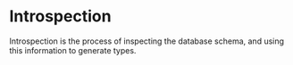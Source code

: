 # Introspection

Introspection is the process of inspecting the database schema, and using this information to generate types.
